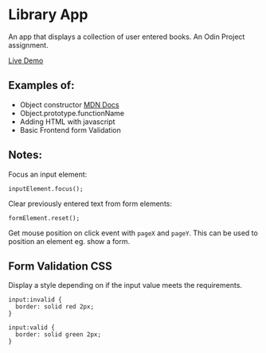 # Library App

An app that displays a collection of user entered books. An Odin Project assignment.

[Live Demo](https://tomahawk-jupiter.github.io/library-app/)

## Examples of:

- Object constructor [MDN Docs](https://developer.mozilla.org/en-US/docs/Web/JavaScript/Reference/Global_Objects/Object/constructor)
- Object.prototype.functionName
- Adding HTML with javascript
- Basic Frontend form Validation

## Notes:

Focus an input element:

    inputElement.focus();

Clear previously entered text from form elements:

    formElement.reset();

Get mouse position on click event with `pageX` and `pageY`. This can be used to position an element eg. show a form.

## Form Validation CSS

Display a style depending on if the input value meets the requirements.

    input:invalid {
      border: solid red 2px;
    }

    input:valid {
      border: solid green 2px;
    }
